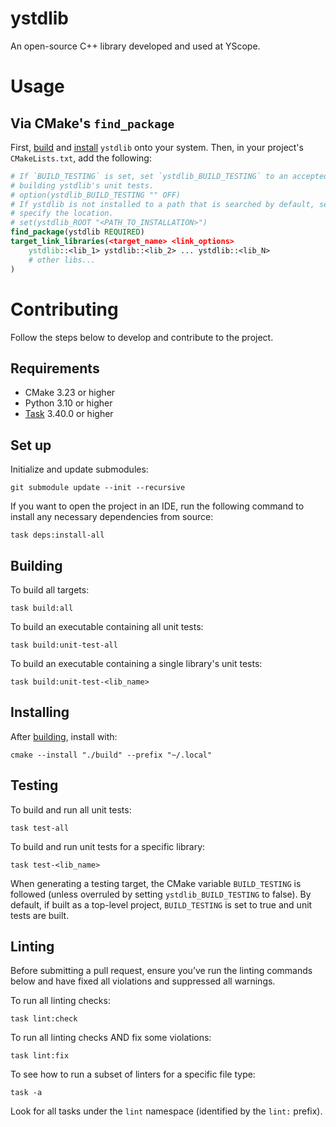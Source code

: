 # ystdlib

An open-source C++ library developed and used at YScope.

# Usage

## Via CMake's `find_package`

First, [build](#building) and [install](#installing) `ystdlib` onto your system. Then, in your
project's `CMakeLists.txt`, add the following:

```cmake
# If `BUILD_TESTING` is set, set `ystdlib_BUILD_TESTING` to an accepted `FALSE` class value to skip
# building ystdlib's unit tests.
# option(ystdlib_BUILD_TESTING "" OFF)
# If ystdlib is not installed to a path that is searched by default, set `ystdlib_ROOT` to manually
# specify the location.
# set(ystdlib_ROOT "<PATH_TO_INSTALLATION>")
find_package(ystdlib REQUIRED)
target_link_libraries(<target_name> <link_options>
    ystdlib::<lib_1> ystdlib::<lib_2> ... ystdlib::<lib_N>
    # other libs...
)
```

# Contributing
Follow the steps below to develop and contribute to the project.

## Requirements

* CMake 3.23 or higher
* Python 3.10 or higher
* [Task] 3.40.0 or higher

## Set up
Initialize and update submodules:
```shell
git submodule update --init --recursive
```

If you want to open the project in an IDE, run the following command to install any necessary
dependencies from source:
```shell
task deps:install-all
```

## Building
To build all targets:
```shell
task build:all
```

To build an executable containing all unit tests:
```shell
task build:unit-test-all
```

To build an executable containing a single library's unit tests:
```shell
task build:unit-test-<lib_name>
```

## Installing

After [building](#building), install with:

```shell
cmake --install "./build" --prefix "~/.local"
```

## Testing
To build and run all unit tests:
```shell
task test-all
```

To build and run unit tests for a specific library:
```shell
task test-<lib_name>
```

When generating a testing target, the CMake variable `BUILD_TESTING` is followed (unless overruled
by setting `ystdlib_BUILD_TESTING` to false). By default, if built as a top-level project,
`BUILD_TESTING` is set to true and unit tests are built.

## Linting
Before submitting a pull request, ensure you’ve run the linting commands below and have fixed all
violations and suppressed all warnings.

To run all linting checks:
```shell
task lint:check
```

To run all linting checks AND fix some violations:
```shell
task lint:fix
```

To see how to run a subset of linters for a specific file type:
```shell
task -a
```
Look for all tasks under the `lint` namespace (identified by the `lint:` prefix).

[Task]: https://taskfile.dev
